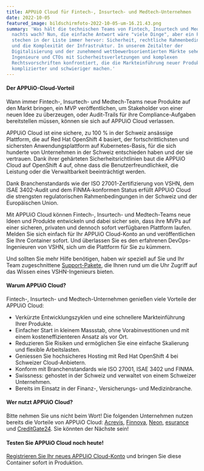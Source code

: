 ```yaml
---
title: APPUiO Cloud für Fintech-, Insurtech- und Medtech-Unternehmen
date: 2022-10-05
featured_image: bildschirmfoto-2022-10-05-um-16.21.43.png
summary: 'Was hält die technischen Teams von Fintech, Insurtech und Medtech
  nachts wach? Nun, die einfache Antwort wäre "viele Dinge", aber ein Paar
  stechen in der Liste immer hervor: Sicherheit, rechtliche Rahmenbedingungen
  und die Komplexität der Infrastruktur. In unserem Zeitalter der
  Digitalisierung und der zunehmend wettbewerbsorientierten Märkte sehen sich
  Ingenieure und CTOs mit Sicherheitsverletzungen und komplexen
  Rechtsvorschriften konfrontiert, die die Markteinführung neuer Produkte
  komplizierter und schwieriger machen.'
---
```

#### Der APPUiO-Cloud-Vorteil

Wann immer Fintech-, Insurtech- und Medtech-Teams neue Produkte auf den Markt bringen, ein MVP veröffentlichen, um Stakeholder von einer neuen Idee zu überzeugen, oder Audit-Trails für ihre Compliance-Aufgaben bereitstellen müssen, können sie sich auf APPUiO Cloud verlassen.

APPUiO Cloud ist eine sichere, zu 100 % in der Schweiz ansässige Plattform, die auf Red Hat OpenShift 4 basiert, der fortschrittlichsten und sichersten Anwendungsplattform auf Kubernetes-Basis, für die sich hunderte von Unternehmen in der Schweiz entschieden haben und der sie vertrauen. Dank ihrer gehärteten Sicherheitsrichtlinien baut die APPUiO Cloud auf OpenShift 4 auf, ohne dass die Benutzerfreundlichkeit, die Leistung oder die Verwaltbarkeit beeinträchtigt werden.

Dank Branchenstandards wie der ISO 27001-Zertifizierung von VSHN, dem ISAE 3402-Audit und dem FINMA-konformen Status erfüllt APPUiO Cloud die strengsten regulatorischen Rahmenbedingungen in der Schweiz und der Europäischen Union.

Mit APPUiO Cloud können Fintech-, Insurtech- und Medtech-Teams neue Ideen und Produkte entwickeln und dabei sicher sein, dass ihre MVPs auf einer sicheren, privaten und dennoch sofort verfügbaren Plattform laufen. Melden Sie sich einfach für Ihr APPUiO Cloud-Konto an und veröffentlichen Sie Ihre Container sofort. Und überlassen Sie es den erfahrenen DevOps-Ingenieuren von VSHN, sich um die Plattform für Sie zu kümmern.

Und sollten Sie mehr Hilfe benötigen, haben wir speziell auf Sie und Ihr Team zugeschnittene [Support-Pakete](https://products.docs.vshn.ch/products/appuio/cloud/support_packages.html), die Ihnen rund um die Uhr Zugriff auf das Wissen eines VSHN-Ingenieurs bieten.

#### Warum APPUiO Cloud?

Fintech-, Insurtech- und Medtech-Unternehmen genießen viele Vorteile der APPUiO Cloud:

* Verkürzte Entwicklungszyklen und eine schnellere Markteinführung Ihrer Produkte.
* Einfacher Start in kleinem Massstab, ohne Vorabinvestitionen und mit einem kosteneffizienteren Ansatz als vor Ort.
* Reduzieren Sie Risiken und ermöglichen Sie eine einfache Skalierung und flexible Arbeitslasten.
* Geniessen Sie hochsicheres Hosting mit Red Hat OpenShift 4 bei Schweizer Cloud-Anbietern.
* Konform mit Branchenstandards wie ISO 27001, ISAE 3402 und FINMA.
* Swissness: gehostet in der Schweiz und verwaltet von einem Schweizer Unternehmen.
* Bereits im Einsatz in der Finanz-, Versicherungs- und Medizinbranche.

#### Wer nutzt APPUiO Cloud?

Bitte nehmen Sie uns nicht beim Wort! Die folgenden Unternehmen nutzen bereits die Vorteile von APPUiO Cloud: [Acrevis](https://www.vshn.ch/en/success-stories/acrevis/), [Finnova](https://www.vshn.ch/en/success-stories/finnova/), [Neon](https://www.vshn.ch/en/success-stories/neon/), [esurance](https://www.vshn.ch/en/success-stories/esurance/) und [CreditGate24](https://www.vshn.ch/en/success-stories/creditgate24/). Sie könnten der Nächste sein!

#### Testen Sie APPUiO Cloud noch heute!

[Registrieren Sie Ihr neues APPUiO Cloud-Konto](https://appuio.cloud/register) und bringen Sie diese Container sofort in Produktion.